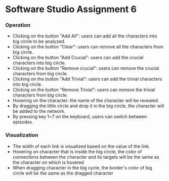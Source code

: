 # Software Studio Assignment 6

### Operation
+ Clicking on the button "Add All": users can add all the characters into big circle to be analyzed.
+ Clicking on the button "Clear": users can remove all the characters from big circle.
+ Clicking on the button "Add Crucial": users can add the crucial characters into big circle.
+ Clicking on the button "Remove crucial": users can remove the crucial characters from big circle.
+ Clicking on the button "Add Trivial": users can add the trivial characters into big circle.
+ Clicking on the button "Remove Trivial": users can remove the trivial characters from big circle.
+ Hovering on the character: the name of the character will be revealed. 
+ By dragging the little circle and drop it in the big circle, the character will be added to the network.
+ By pressing key 1~7 on the keyboard, users can switch between episodes.


### Visualization
+ The width of each link is visualized based on the value of the link.
+ Hovering on character that is inside the big circle, the color of connections between the character and its targets will be the same as the character on which is hovered 
+ When dragging character in the big cycle, the border's color of big circle will be the same as the dragged character

